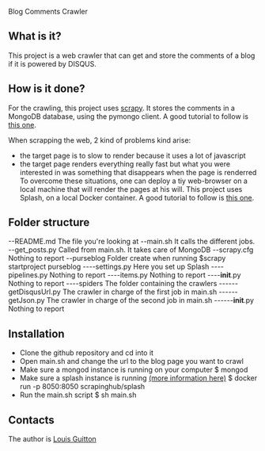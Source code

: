 Blog Comments Crawler


What is it?
-----------
This project is a web crawler that can get and store the comments of a blog
if it is powered by DISQUS.

How is it done?
---------------

For the crawling, this project uses [scrapy](http://scrapy.org/).
It stores the comments in a MongoDB database, using the pymongo client.
A good tutorial to follow is [this one](https://realpython.com/blog/python/web-scraping-with-scrapy-and-mongodb/).

When scrapping the web, 2 kind of problems kind arise:
- the target page is to slow to render because it uses a lot of javascript
- the target page renders everything really fast but what you were interested in was something that disappears when the page is renderred
To overcome these situations, one can deploy a tiy web-browser on a local machine
that will render the pages at his will.
This project uses Splash, on a local Docker container.
A good tutorial to follow is [this one](http://blog.scrapinghub.com/2015/03/02/handling-javascript-in-scrapy-with-splash/).

Folder structure
--------------

--README.md                   The file you're looking at
--main.sh                     It calls the different jobs.
--get_posts.py                Called from main.sh. It takes care of MongoDB
--scrapy.cfg                  Nothing to report
--purseblog                   Folder create when running $scrapy startproject purseblog
----settings.py               Here you set up Splash
----pipelines.py              Nothing to report
----items.py                  Nothing to report
----__init__.py               Nothing to report
----spiders                   The folder containing the crawlers
------getDisqusUrl.py         The crawler in charge of the first job in main.sh
------getJson.py              The crawler in charge of the second job in main.sh
------__init__.py             Nothing to report

Installation
------------

- Clone the github repository and cd into it
- Open main.sh and change the url to the blog page you want to crawl
- Make sure a mongod instance is running on your computer
$ mongod
- Make sure a splash instance is running [(more information here)](https://github.com/scrapinghub/scrapy-splash)
$ docker run -p 8050:8050 scrapinghub/splash
- Run the main.sh script
$ sh main.sh

Contacts
--------

The author is [Louis Guitton](http://louisguitton.github.io)

